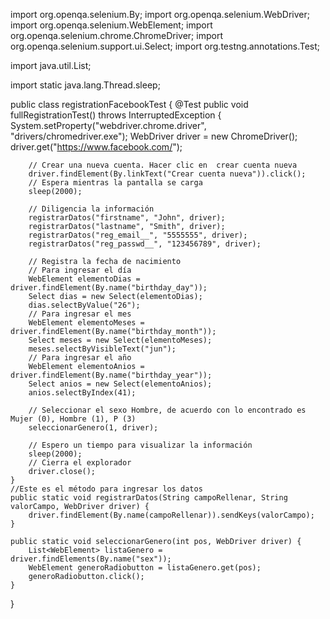 import org.openqa.selenium.By;
import org.openqa.selenium.WebDriver;
import org.openqa.selenium.WebElement;
import org.openqa.selenium.chrome.ChromeDriver;
import org.openqa.selenium.support.ui.Select;
import org.testng.annotations.Test;

import java.util.List;

import static java.lang.Thread.sleep;

public class registrationFacebookTest {
    @Test
    public void fullRegistrationTest() throws InterruptedException {
        System.setProperty("webdriver.chrome.driver", "drivers/chromedriver.exe");
        WebDriver driver = new ChromeDriver();
        driver.get("https://www.facebook.com/");

        // Crear una nueva cuenta. Hacer clic en  crear cuenta nueva
        driver.findElement(By.linkText("Crear cuenta nueva")).click();
        // Espera mientras la pantalla se carga
        sleep(2000);

        // Diligencia la información
        registrarDatos("firstname", "John", driver);
        registrarDatos("lastname", "Smith", driver);
        registrarDatos("reg_email__", "5555555", driver);
        registrarDatos("reg_passwd__", "123456789", driver);

        // Registra la fecha de nacimiento
        // Para ingresar el día
        WebElement elementoDias = driver.findElement(By.name("birthday_day"));
        Select dias = new Select(elementoDias);
        dias.selectByValue("26");
        // Para ingresar el mes
        WebElement elementoMeses = driver.findElement(By.name("birthday_month"));
        Select meses = new Select(elementoMeses);
        meses.selectByVisibleText("jun");
        // Para ingresar el año
        WebElement elementoAnios = driver.findElement(By.name("birthday_year"));
        Select anios = new Select(elementoAnios);
        anios.selectByIndex(41);

        // Seleccionar el sexo Hombre, de acuerdo con lo encontrado es Mujer (0), Hombre (1), P (3)
        seleccionarGenero(1, driver);

        // Espero un tiempo para visualizar la información
        sleep(2000);
        // Cierra el explorador
        driver.close();
    }
    //Este es el método para ingresar los datos
    public static void registrarDatos(String campoRellenar, String valorCampo, WebDriver driver) {
        driver.findElement(By.name(campoRellenar)).sendKeys(valorCampo);
    }

    public static void seleccionarGenero(int pos, WebDriver driver) {
        List<WebElement> listaGenero = driver.findElements(By.name("sex"));
        WebElement generoRadiobutton = listaGenero.get(pos);
        generoRadiobutton.click();
    }

}
